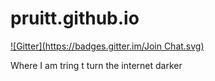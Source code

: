 pruitt.github.io
================
[![Gitter](https://badges.gitter.im/Join Chat.svg)](https://gitter.im/pruitt/pruitt.github.io?utm_source=badge&utm_medium=badge&utm_campaign=pr-badge&utm_content=badge)

Where I am tring t turn the internet darker
